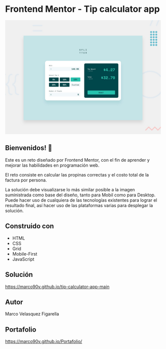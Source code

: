 # Frontend Mentor - Tip calculator app

![Design preview for the Tip calculator app coding challenge](./design/desktop-preview.jpg)

## Bienvenidos! 👋

Este es un reto diseñado por Frontend Mentor, con el fin de aprender y mejorar las habilidades en programación web.

El reto consiste en calcular las propinas correctas y el costo total de la factura por persona.

La solución debe visualizarse lo más similar posible a la imagen suministrada como base del diseño, tanto para Mobil como para Desktop.
Puede hacer uso de cualquiera de las tecnologías existentes para lograr el resultado final, así hacer uso de las plataformas varias para desplegar la solución.

## Construido con
 * HTML
 * CSS
 * Grid
 * Mobile-First
 * JavaScript

## Solución
https://marco90v.github.io/tip-calculator-app-main
## Autor
Marco Velasquez Figarella
## Portafolio
https://marco90v.github.io/Portafolio/

